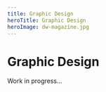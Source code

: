```yaml
---
title: Graphic Design
heroTitle: Graphic Design
heroImage: dw-magazine.jpg
---
```


# __Graphic__ Design

Work in progress...
